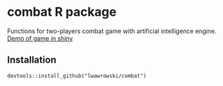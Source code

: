 # combat R package

Functions for two-players combat game with artificial intelligence engine. [Demo of game in shiny](https://lwawrowski.shinyapps.io/combatGame/)

## Installation

```
devtools::install_github("lwawrowski/combat")
```
